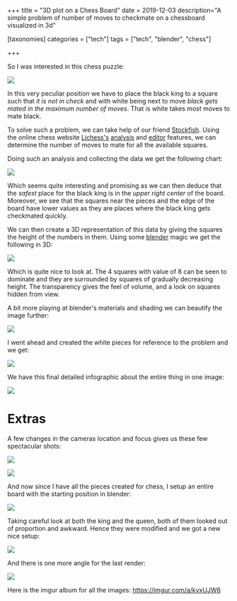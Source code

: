 +++
title = "3D plot on a Chess Board"
date = 2019-12-03
description="A simple problem of number of moves to checkmate on a chessboard visualized in 3d"

[taxonomies]
categories = ["tech"]
tags = ["tech", "blender", "chess"]

+++

So I was interested in this chess puzzle:

![](https://i.imgur.com/PyhIvWY.png)

In this very peculiar position we have to place the black king to a square such that _it is not in check_ and with white being next to move _black gets mated in the maximum number of moves_. That is white takes most moves to mate black.

To solve such a problem, we can take help of our friend [Stockfish](https://stockfishchess.org/). Using the online chess website [Lichess's](https://lichess.org/) [analysis](https://lichess.org/analysis/8/8/8/4k3/8/8/PPPK4/RNBQ4_w_-_-_0_1) and [editor](https://lichess.org/editor/8/8/8/4k3/8/8/PPPK4/RNBQ4_w_-_-_0_1) features, we can determine the number of moves to mate for all the available squares.

Doing such an analysis and collecting the data we get the following chart:

![](https://i.imgur.com/IfyWR5U.jpg)

Which seems quite interesting and promising as we can then deduce that the _safest_ place for the black king is in the _upper right center_ of the board. Moreover, we see that the squares near the pieces and the edge of the board have lower values as they are places where the black king gets checkmated quickly.

We can then create a 3D representation of this data by giving the squares the height of the numbers in them. Using some [blender](https://www.blender.org/) magic we get the following in 3D:

![](https://i.imgur.com/TSqTVhE.png)

Which is quite nice to look at. The 4 squares with value of 8 can be seen to dominate and they are surrounded by squares of gradually decreasing height. The transparency gives the feel of volume, and a look on squares hidden from view.

A bit more playing at blender's materials and shading we can beautify the image further:

![](https://i.imgur.com/JYfzd9w.png)

I went ahead and created the white pieces for reference to the problem and we get:

![](https://i.imgur.com/MJ1PcsS.png)

We have this final detailed infographic about the entire thing in one image:

![](https://i.imgur.com/NMcctiw.png)

# Extras

A few changes in the cameras location and focus gives us these few spectacular shots:

![](https://i.imgur.com/rKq7G8o.png)

![](https://i.imgur.com/NchTPnB.png)

And now since I have all the pieces created for chess, I setup an entire board with the starting position in blender:

![](https://i.imgur.com/fdgn0HT.png)

Taking careful look at both the king and the queen, both of them looked out of proportion and awkward. Hence they were modified and we got a new nice setup:

![](https://i.imgur.com/iuN0LLY.png)

And there is one more angle for the last render:

![](https://i.imgur.com/art6dIt.png)

Here is the imgur album for all the images: https://imgur.com/a/kvxUJW6
